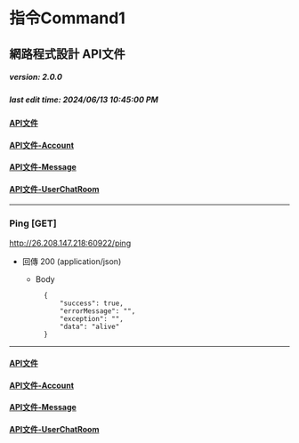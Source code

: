 # 指令Command1 
## 網路程式設計 API文件
##### version: 2.0.0
##### last edit time: 2024/06/13 10:45:00 PM

#### [API文件]()
#### [API文件-Account]()
#### [API文件-Message]()
#### [API文件-UserChatRoom]()
---
### Ping [GET]
http://26.208.147.218:60922/ping

+ 回傳 200 (application/json)
    + Body

            {
                "success": true,
                "errorMessage": "",
                "exception": "",
                "data": "alive"
            }
---

#### [API文件]()
#### [API文件-Account]()
#### [API文件-Message]()
#### [API文件-UserChatRoom]()